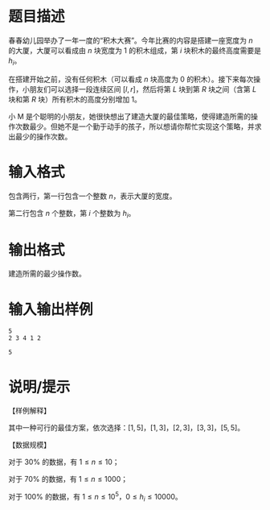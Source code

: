 # 题目描述

春春幼儿园举办了一年一度的“积木大赛”。今年比赛的内容是搭建一座宽度为 $n$ 的大厦，大厦可以看成由 $n$ 块宽度为 $1$ 的积木组成，第 $i$ 块积木的最终高度需要是 $h_i$。

在搭建开始之前，没有任何积木（可以看成 $n$ 块高度为 $0$ 的积木）。接下来每次操作，小朋友们可以选择一段连续区间 $[l,r]$，然后将第 $L$ 块到第 $R$ 块之间（含第 $L$ 块和第 $R$ 块）所有积木的高度分别增加 $1$。

小 M 是个聪明的小朋友，她很快想出了建造大厦的最佳策略，使得建造所需的操作次数最少。但她不是一个勤于动手的孩子，所以想请你帮忙实现这个策略，并求出最少的操作次数。

# 输入格式

包含两行，第一行包含一个整数 $n$，表示大厦的宽度。

第二行包含 $n$ 个整数，第 $i$ 个整数为 $h_i$。

# 输出格式

建造所需的最少操作数。

# 输入输出样例

```input1
5
2 3 4 1 2
```

```output1
5
```

# 说明/提示

【样例解释】

其中一种可行的最佳方案，依次选择：$[1,5]$，$[1,3]$，$[2,3]$，$[3,3]$，$[5,5]$。

【数据规模】

对于 $30 \%$ 的数据，有 $1 \leq n \leq 10$；

对于 $70 \%$ 的数据，有 $1 \leq n \leq 1000$；

对于 $100 \%$ 的数据，有 $1 \leq n \leq {10}^5$，$0 \leq h_i \leq 10000$。

